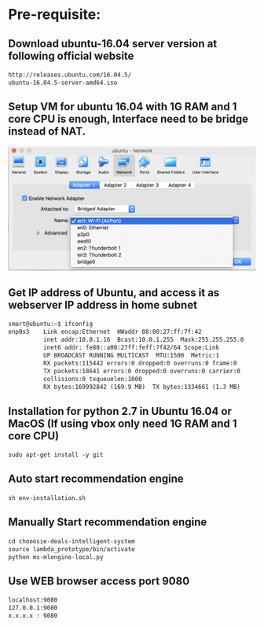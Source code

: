 # Pre-requisite:
## Download ubuntu-16.04 server version at following official website
```
http://releases.ubuntu.com/16.04.5/
ubuntu-16.04.5-server-amd64.iso
```
## Setup VM for ubuntu 16.04 with 1G RAM and 1 core CPU is enough, Interface need to be bridge instead of NAT.
![nic-setup](nic-setup.png)
## Get IP address of Ubuntu, and access it as webserver IP address in home subnet
```
smart@ubuntu:~$ ifconfig
enp0s3    Link encap:Ethernet  HWaddr 08:00:27:ff:7f:42  
          inet addr:10.0.1.16  Bcast:10.0.1.255  Mask:255.255.255.0
          inet6 addr: fe80::a00:27ff:feff:7f42/64 Scope:Link
          UP BROADCAST RUNNING MULTICAST  MTU:1500  Metric:1
          RX packets:115442 errors:0 dropped:0 overruns:0 frame:0
          TX packets:18641 errors:0 dropped:0 overruns:0 carrier:0
          collisions:0 txqueuelen:1000 
          RX bytes:169992842 (169.9 MB)  TX bytes:1334661 (1.3 MB)
```
## Installation for python 2.7 in Ubuntu 16.04 or MacOS (If using vbox only need 1G RAM and 1 core CPU)
```
sudo apt-get install -y git
```
## Auto start recommendation engine
```
sh env-installation.sh
```
## Manually Start recommendation engine
```
cd chooosie-deals-intelligent-system
source lambda_prototype/bin/activate
python ms-mlengine-local.py
```
## Use WEB browser access port 9080
```
localhost:9080
127.0.0.1:9080
x.x.x.x : 9080
```
